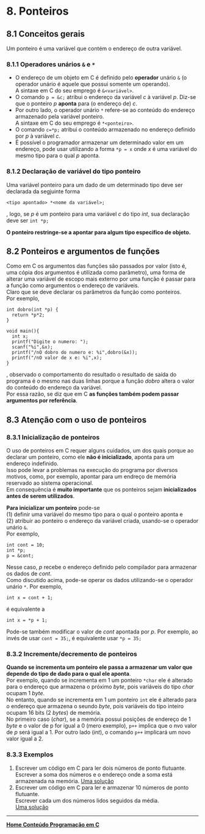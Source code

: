 # 8. Ponteiros

## 8.1 Conceitos gerais
Um ponteiro é uma variável que contém o endereço de outra variável.  

### 8.1.1 Operadores unários `&` e `*`
- O endereço de um objeto em C é definido pelo **operador** unário `&` (o operador unário é aquele que possui somente um operando).  
  A sintaxe em C do seu emprego é `&<variável>`.
- O comando `p = &c;` atribui o endereço da variável *c* à variável *p*. Diz-se que o ponteiro *p* **aponta** para (o endereço de) *c*.   
- Por outro lado, o operador unário `*` refere-se ao conteúdo do endereço armazenado pela variável ponteiro.  
  A sintaxe em C do seu emprego é `*<ponteiro>`.  
- O comando `c=*p;` atribui o conteúdo armazenado no endereço definido por *p* à variável *c*.
- É possível o programador armazenar um determinado valor em um endereço, pode usar utilizando a forma `*p = x` onde *x* é uma variável do mesmo tipo para o qual *p* aponta. 

### 8.1.2 Declaração de variável do tipo ponteiro  
Uma variável ponteiro para um dado de um determinado tipo deve ser declarada da segjuinte forma  

```
<tipo apontado> *<nome da variável>;
```
, logo, se *p* é um ponteiro para uma variável *c* do tipo *int*, sua declaração deve ser `int *p;`

**O ponteiro restringe-se a apontar para algum tipo especifico de objeto.**

## 8.2 Ponteiros e argumentos de funções
Como em C os argumentos das funções são passados por valor (isto é, uma cópia dos argumentos é utilizada como parâmetro), 
uma forma de alterar uma variável de escopo mais externo por uma função é passar para a função como argumentos o endereço de variáveis.  
Claro que se deve declarar os parâmetros da função como ponteiros.  
Por exemplo,  
```
int dobro(int *p) {
  return *p*2;
}

void main(){
  int x;
  printf("Digite o numero: ");
  scanf("%i",&x);
  printf("/nO dobro do numero e: %i",dobro(&x));
  printf("/nO valor de x e: %i",x);
}
```
, observado o comportamento do resultado o resultado de saída do programa é o mesmo nas duas linhas porque a função *dobro* altera o valor do conteúdo do endereço da variável.  
Por essa razão, se diz que em C **as funções também podem passar argumentos por referência**.

## 8.3 Atenção com o uso de ponteiros
### 8.3.1 Inicialização de ponteiros
O uso de ponteiros em C requer alguns cuidados, um dos quais porque ao declarar um ponteiro, como ele **não é inicializado**, aponta para um endereço indefinido.  
Isso pode levar a problemas na execução do programa por diversos motivos, como, por exemplo, apontar para um endreço de memória reservado ao sistema operacional.  
Em consequência é **muito importante** que os ponteiros sejam **inicializados antes de serem utilizados**.

**Para inicializar um ponteiro** pode-se  
(1) definir uma variável do mesmo tipo para o qual o ponteiro aponta e  
(2) atribuir ao ponteiro o endereço da variável criada, usando-se o operador unário `&`.  
Por exemplo,

```
int cont = 10;
int *p;
p = &cont;
```
Nesse caso, *p* recebe o endereço definido pelo compilador para armazenar os dados de *cont*.  
Como discutido acima, pode-se operar os dados utilizando-se o operador unário `*`. Por exemplo,

```
int x = cont + 1;
```
é equivalente a  
```
int x = *p + 1;
```
Pode-se também modificar o valor de *cont* apontada por *p*. Por exemplo, ao invés de usar `cont = 35;`, é equivalente usar `*p = 35;`

### 8.3.2 Incremente/decremento de ponteiros
**Quando se incrementa um ponteiro ele passa a armazenar um valor que depende do tipo de dado para o qual ele aponta**.  
Por exemplo, quando se incrementa em 1 um ponteiro `*char` ele é alterado para o endereço que armazena o próximo *byte*, 
pois variáveis do tipo *char* ocupam 1 *byte*.  
No entanto, quando se incrementa em 1 um ponteiro `int` ele é alterado para o endereço que armazena o seundo *byte*, 
pois variáveis do tipo inteiro ocupam 16 bits (2 *bytes*) de memória.  
No primeiro caso (*char*), se a memória possui posições de endereço de 1 *byte* e o valor de p for igual a 0 (mero exemplo), 
`p++` implica que o nvo valor de *p* será igual a 1. Por outro lado (*int*), o comando `p++` implicará um novo valor igual a 2. 

### 8.3.3 Exemplos
1. Escrever um código em C para ler dois números de ponto flutuante. Escrever a soma dos números e o endereço onde a soma está armazenada na memória. 
[Uma solução](https://github.com/claytonjasilva/prog_exemplos/blob/main/cursoCponteiro1.c)  
2. Escrever um código em C para ler e armazenar 10 números de ponto flutuante.  
Escrever cada um dos números lidos seguidos da média.  
[Uma solução](https://github.com/claytonjasilva/prog_exemplos/blob/main/cursoCponteiro2.c)

___
**[Home Conteúdo Programação em C](https://github.com/claytonjasilva/claytonjasilva.github.io/blob/main/progC_aulas.md)**   


